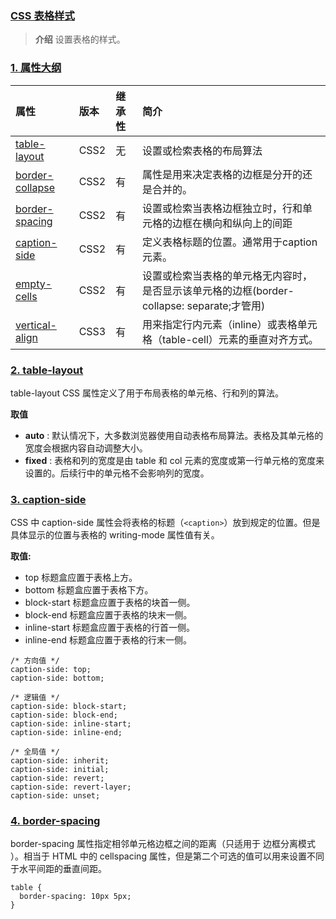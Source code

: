 ### [CSS 表格样式](#)
> **介绍** 设置表格的样式。


### [1. 属性大纲](#) 

| 属性                                                                             | 版本	   |继承性| 简介                                                          |
|:-------------------------------------------------------------------------------|:------|:------|:------------------------------------------------------------|
| [table-layout](https://developer.mozilla.org/zh-CN/docs/Web/CSS/table-layout)	 | CSS2  |	无	| 设置或检索表格的布局算法                                                |
| [border-collapse](https://developer.mozilla.org/zh-CN/docs/Web/CSS/border-collapse)  | 	CSS2 |	有| 属性是用来决定表格的边框是分开的还是合并的。                                      |
| [border-spacing](https://developer.mozilla.org/zh-CN/docs/Web/CSS/border-spacing) | CSS2	 |有| 	设置或检索当表格边框独立时，行和单元格的边框在横向和纵向上的间距                           |
| [caption-side](https://developer.mozilla.org/zh-CN/docs/Web/CSS/caption-side) | CSS2	 |有	| 定义表格标题的位置。通常用于caption元素。                                    |
| [empty-cells](https://developer.mozilla.org/zh-CN/docs/Web/CSS/empty-cells) | CSS2	 |有	| 设置或检索当表格的单元格无内容时，是否显示该单元格的边框(border-collapse: separate;才管用) |
| [vertical-align](https://developer.mozilla.org/zh-CN/docs/Web/CSS/vertical-align) | CSS3	 |有	| 用来指定行内元素（inline）或表格单元格（table-cell）元素的垂直对齐方式。                |

### [2. table-layout](#)
table-layout CSS 属性定义了用于布局表格的单元格、行和列的算法。

**取值**
* **auto** : 默认情况下，大多数浏览器使用自动表格布局算法。表格及其单元格的宽度会根据内容自动调整大小。
* **fixed** : 表格和列的宽度是由 table 和 col 元素的宽度或第一行单元格的宽度来设置的。后续行中的单元格不会影响列的宽度。

### [3. caption-side](#)
CSS 中 caption-side 属性会将表格的标题（`<caption>`）放到规定的位置。但是具体显示的位置与表格的 writing-mode 属性值有关。

**取值:**
* top 标题盒应置于表格上方。
* bottom 标题盒应置于表格下方。
* block-start 标题盒应置于表格的块首一侧。
* block-end 标题盒应置于表格的块末一侧。
* inline-start 标题盒应置于表格的行首一侧。
* inline-end 标题盒应置于表格的行末一侧。

```
/* 方向值 */
caption-side: top;
caption-side: bottom;

/* 逻辑值 */
caption-side: block-start;
caption-side: block-end;
caption-side: inline-start;
caption-side: inline-end;

/* 全局值 */
caption-side: inherit;
caption-side: initial;
caption-side: revert;
caption-side: revert-layer;
caption-side: unset;
```

### [4. border-spacing](#)
border-spacing 属性指定相邻单元格边框之间的距离（只适用于 边框分离模式 ）。相当于 HTML 中的 cellspacing 属性，但是第二个可选的值可以用来设置不同于水平间距的垂直间距。

```
table {
  border-spacing: 10px 5px;
}
```
